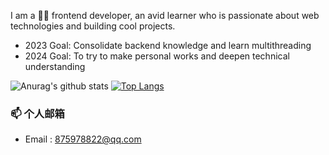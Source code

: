 I am a 👨‍💻 frontend developer, an avid learner who is passionate about web technologies and building cool projects. 
- 2023 Goal: Consolidate backend knowledge and learn multithreading
- 2024 Goal: To try to make personal works and deepen technical understanding

![Anurag's github stats](https://github-readme-stats.vercel.app/api?username=angryWhy&show_icons=true&count_private=true&hide=stars&include_all_commits=true&theme=buefy)
[![Top Langs](https://github-readme-stats.vercel.app/api/top-langs/?username=angryWhy&layout=compact)](https://github.com/anuraghazra/github-readme-stats)


### 📫 个人邮箱
- Email : 875978822@qq.com

  
